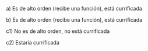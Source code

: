 a)
Es de alto orden (recibe una función), está currificada

b)
Es de alto orden (recibe una función), está currificada

c1)
No es de alto orden, no está currificada

c2)
Estaría currificada
